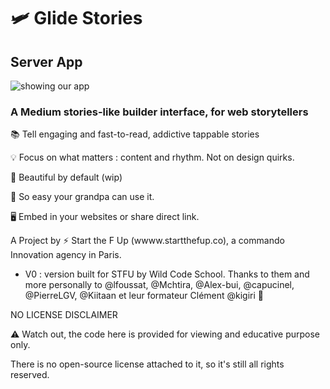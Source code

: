 # 🛩 Glide Stories

## Server App

![showing our app](https://i.imgur.com/RbMqT53.jpg)

### A Medium stories-like builder interface, for web storytellers


  📚 Tell engaging and fast-to-read, addictive tappable stories

  💡 Focus on what matters : content and rhythm. Not on design quirks.

  🌷 Beautiful by default (wip)

  👊 So easy your grandpa can use it.

  🖥 Embed in your websites or share direct link.



A Project by ⚡️ Start the F Up (wwww.startthefup.co), a commando Innovation agency in Paris.


* V0 : version built for STFU by Wild Code School. Thanks to them and more personally to @lfoussat, @Mchtira, @Alex-bui, @capucinel, @PierreLGV, @Kiitaan et leur formateur Clément @kigiri 🙌




NO LICENSE DISCLAIMER

⚠️ Watch out, the code here is provided for viewing and educative purpose only. 

There is no open-source license attached to it, so it's still all rights reserved.
